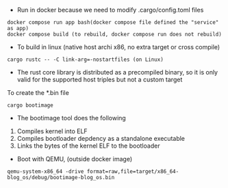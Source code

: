 - Run in docker because we need to modify .cargo/config.toml files
```
docker compose run app bash(docker compose file defined the "service" as app)
docker compose build (to rebuild, docker compose run does not rebuild)
```

- To build in linux (native host archi x86, no extra target or cross compile)
```
cargo rustc -- -C link-arg=-nostartfiles (on Linux)
```
- The rust core library is distributed as a precompiled binary, so it is only
valid for the supported host triples but not a custom target

To create the *.bin file
```
cargo bootimage
```

- The bootimage tool does the following
1. Compiles kernel into ELF
1. Compiles bootloader depdency as a standalone executable
1. Links the bytes of the kernel ELF to the bootloader

- Boot with QEMU, (outside docker image)
```
qemu-system-x86_64 -drive format=raw,file=target/x86_64-blog_os/debug/bootimage-blog_os.bin
```